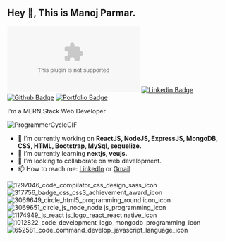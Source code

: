 ## Hey 👋, This is Manoj Parmar.
[![Gmail Badge](https://img.shields.io/badge/-manojparmar6161@gmail-c14438.com?style=flat&logo=Gmail&logoColor=white&link=mailto:manojparmar6161@gmail.com)](mailto:manojparmar6161@gmail.com) 
 [![Linkedin Badge](https://img.shields.io/badge/-manojparmar-0072b1?style=flat&logo=Linkedin&logoColor=white&link=https://https://in.linkedin.com/in/manoj-parmar-267777167/)](https://in.linkedin.com/in/manoj-parmar-267777167)  [![Github Badge](https://img.shields.io/badge/-manojparmar-grey?style=flat&logo=github&logoColor=white&link=https://github.com/manojparmar7)](https://www.github.com/manojparmar7)  [![Portfolio Badge](https://img.shields.io/badge/portfolio-web-blue?style=flat&link=https://http://manojparmar.onrender.com/)](https://http://manojparmar.onrender.com/) 
<p align='left'>
  I'm a MERN Stack Web Developer
  
  ![ProgrammerCycleGIF](https://user-images.githubusercontent.com/53113741/209103074-3ffab3db-14f2-4bd4-9ee1-032b5b290a70.gif)
  
  - 🔭 I’m currently working on <b> ReactJS, NodeJS, ExpressJS, MongoDB, CSS, HTML, Bootstrap, MySql, sequelize. </b> 
  - 🌱 I’m currently learning <b>nextjs, veujs.</b>
  - 👯 I’m looking to collaborate on web development.
  - 📫 How to reach me: <a href='https://in.linkedin.com/in/manoj-parmar-267777167/'>LinkedIn</a> or <a href="mailto:manojparmar6161@gmail.com">Gmail</a>

  

![1297046_code_compilator_css_design_sass_icon](https://user-images.githubusercontent.com/53113741/209101392-9655b106-c016-4ae6-968d-6a28e30a4f02.png)
![317756_badge_css_css3_achievement_award_icon](https://user-images.githubusercontent.com/53113741/209101395-0aff894c-cca8-45d7-8d60-0f99f1a89a91.png)
![3069649_circle_html5_programming_round icon_icon](https://user-images.githubusercontent.com/53113741/209101398-595faf3c-4b93-40a6-8f1f-12913b894980.png)
![3069651_circle_js_node_node js_programming_icon](https://user-images.githubusercontent.com/53113741/209101401-ff37045b-cc07-4feb-a7af-3a34cba69bb4.png)
![1174949_js_react js_logo_react_react native_icon](https://user-images.githubusercontent.com/53113741/209101405-691d8ef3-82ec-4bc3-b8fd-ad8bffe964c5.png)
![1012822_code_development_logo_mongodb_programming_icon](https://user-images.githubusercontent.com/53113741/209101406-af9ee716-ab73-44e6-a5ce-febe7c04d1e1.png)
![652581_code_command_develop_javascript_language_icon](https://user-images.githubusercontent.com/53113741/209101408-bd340569-8e67-4bf4-a273-22147a3c9e66.png)
